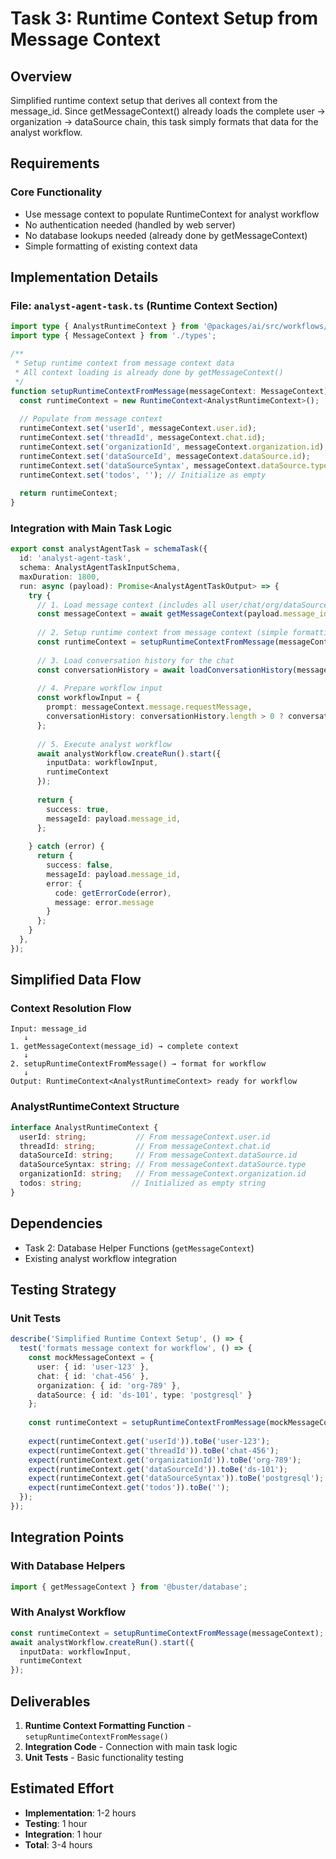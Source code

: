 # Task 3: Runtime Context Setup from Message Context

## Overview
Simplified runtime context setup that derives all context from the message_id. Since getMessageContext() already loads the complete user → organization → dataSource chain, this task simply formats that data for the analyst workflow.

## Requirements

### Core Functionality
- Use message context to populate RuntimeContext for analyst workflow
- No authentication needed (handled by web server)
- No database lookups needed (already done by getMessageContext)
- Simple formatting of existing context data

## Implementation Details

### File: `analyst-agent-task.ts` (Runtime Context Section)

```typescript
import type { AnalystRuntimeContext } from '@packages/ai/src/workflows/analyst-workflow';
import type { MessageContext } from './types';

/**
 * Setup runtime context from message context data
 * All context loading is already done by getMessageContext()
 */
function setupRuntimeContextFromMessage(messageContext: MessageContext): RuntimeContext<AnalystRuntimeContext> {
  const runtimeContext = new RuntimeContext<AnalystRuntimeContext>();
  
  // Populate from message context
  runtimeContext.set('userId', messageContext.user.id);
  runtimeContext.set('threadId', messageContext.chat.id);
  runtimeContext.set('organizationId', messageContext.organization.id);
  runtimeContext.set('dataSourceId', messageContext.dataSource.id);
  runtimeContext.set('dataSourceSyntax', messageContext.dataSource.type);
  runtimeContext.set('todos', ''); // Initialize as empty
  
  return runtimeContext;
}

```

### Integration with Main Task Logic

```typescript
export const analystAgentTask = schemaTask({
  id: 'analyst-agent-task',
  schema: AnalystAgentTaskInputSchema,
  maxDuration: 1800,
  run: async (payload): Promise<AnalystAgentTaskOutput> => {
    try {
      // 1. Load message context (includes all user/chat/org/dataSource info)
      const messageContext = await getMessageContext(payload.message_id);
      
      // 2. Setup runtime context from message context (simple formatting)
      const runtimeContext = setupRuntimeContextFromMessage(messageContext);
      
      // 3. Load conversation history for the chat
      const conversationHistory = await loadConversationHistory(messageContext.chat.id);
      
      // 4. Prepare workflow input
      const workflowInput = {
        prompt: messageContext.message.requestMessage,
        conversationHistory: conversationHistory.length > 0 ? conversationHistory : undefined,
      };
      
      // 5. Execute analyst workflow
      await analystWorkflow.createRun().start({
        inputData: workflowInput,
        runtimeContext
      });
      
      return {
        success: true,
        messageId: payload.message_id,
      };
      
    } catch (error) {
      return {
        success: false,
        messageId: payload.message_id,
        error: {
          code: getErrorCode(error),
          message: error.message
        }
      };
    }
  },
});
```

## Simplified Data Flow

### Context Resolution Flow

```
Input: message_id
   ↓
1. getMessageContext(message_id) → complete context
   ↓
2. setupRuntimeContextFromMessage() → format for workflow
   ↓
Output: RuntimeContext<AnalystRuntimeContext> ready for workflow
```

### AnalystRuntimeContext Structure

```typescript
interface AnalystRuntimeContext {
  userId: string;           // From messageContext.user.id
  threadId: string;         // From messageContext.chat.id
  dataSourceId: string;     // From messageContext.dataSource.id
  dataSourceSyntax: string; // From messageContext.dataSource.type
  organizationId: string;   // From messageContext.organization.id
  todos: string;           // Initialized as empty string
}
```

## Dependencies

- Task 2: Database Helper Functions (`getMessageContext`)
- Existing analyst workflow integration

## Testing Strategy

### Unit Tests

```typescript
describe('Simplified Runtime Context Setup', () => {
  test('formats message context for workflow', () => {
    const mockMessageContext = {
      user: { id: 'user-123' },
      chat: { id: 'chat-456' },
      organization: { id: 'org-789' },
      dataSource: { id: 'ds-101', type: 'postgresql' }
    };
    
    const runtimeContext = setupRuntimeContextFromMessage(mockMessageContext);
    
    expect(runtimeContext.get('userId')).toBe('user-123');
    expect(runtimeContext.get('threadId')).toBe('chat-456');
    expect(runtimeContext.get('organizationId')).toBe('org-789');
    expect(runtimeContext.get('dataSourceId')).toBe('ds-101');
    expect(runtimeContext.get('dataSourceSyntax')).toBe('postgresql');
    expect(runtimeContext.get('todos')).toBe('');
  });
});
```

## Integration Points

### With Database Helpers
```typescript
import { getMessageContext } from '@buster/database';
```

### With Analyst Workflow
```typescript
const runtimeContext = setupRuntimeContextFromMessage(messageContext);
await analystWorkflow.createRun().start({
  inputData: workflowInput,
  runtimeContext
});
```

## Deliverables

1. **Runtime Context Formatting Function** - `setupRuntimeContextFromMessage()`
2. **Integration Code** - Connection with main task logic
3. **Unit Tests** - Basic functionality testing

## Estimated Effort

- **Implementation**: 1-2 hours
- **Testing**: 1 hour
- **Integration**: 1 hour
- **Total**: 3-4 hours